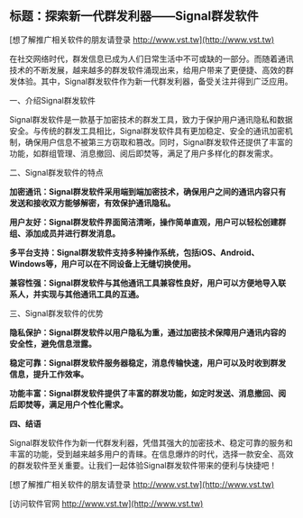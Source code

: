 ## **标题：探索新一代群发利器——Signal群发软件**

[想了解推广相关软件的朋友请登录 http://www.vst.tw](http://www.vst.tw)

在社交网络时代，群发信息已成为人们日常生活中不可或缺的一部分。而随着通讯技术的不断发展，越来越多的群发软件涌现出来，给用户带来了更便捷、高效的群发体验。其中，Signal群发软件作为新一代群发利器，备受关注并得到广泛应用。

一、介绍Signal群发软件

Signal群发软件是一款基于加密技术的群发工具，致力于保护用户通讯隐私和数据安全。与传统的群发工具相比，Signal群发软件具有更加稳定、安全的通讯加密机制，确保用户信息不被第三方窃取和篡改。同时，Signal群发软件还提供了丰富的功能，如群组管理、消息撤回、阅后即焚等，满足了用户多样化的群发需求。

二、Signal群发软件的特点

**加密通讯：Signal群发软件采用端到端加密技术，确保用户之间的通讯内容只有发送和接收双方能够解密，有效保护通讯隐私。**

**用户友好：Signal群发软件界面简洁清晰，操作简单直观，用户可以轻松创建群组、添加成员并进行群发消息。**

**多平台支持：Signal群发软件支持多种操作系统，包括iOS、Android、Windows等，用户可以在不同设备上无缝切换使用。**

**兼容性强：Signal群发软件与其他通讯工具兼容性良好，用户可以方便地导入联系人，并实现与其他通讯工具的互通。**

三、Signal群发软件的优势

**隐私保护：Signal群发软件以用户隐私为重，通过加密技术保障用户通讯内容的安全性，避免信息泄露。**

**稳定可靠：Signal群发软件服务器稳定，消息传输快速，用户可以及时收到群发信息，提升工作效率。**

**功能丰富：Signal群发软件提供了丰富的群发功能，如定时发送、消息撤回、阅后即焚等，满足用户个性化需求。**

**四、结语**

Signal群发软件作为新一代群发利器，凭借其强大的加密技术、稳定可靠的服务和丰富的功能，受到越来越多用户的青睐。在信息爆炸的时代，选择一款安全、高效的群发软件至关重要。让我们一起体验Signal群发软件带来的便利与快捷吧！

[想了解推广相关软件的朋友请登录 http://www.vst.tw](http://www.vst.tw)


[访问软件官网 http://www.vst.tw](http://www.vst.tw)
